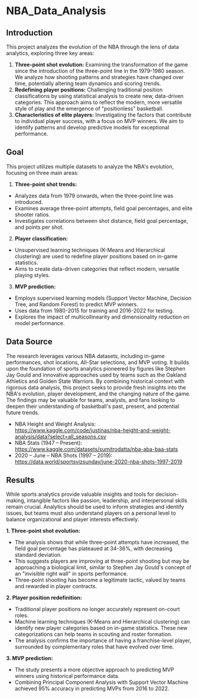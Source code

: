 # NBA_Data_Analysis #

## Introduction

This project analyzes the evolution of the NBA through the lens of data analytics, exploring three key areas:

1. **Three-point shot evolution:** Examining the transformation of the game since the introduction of the three-point line in the 1979-1980 season. We analyze how shooting patterns and strategies have changed over time, potentially altering team dynamics and scoring trends.
2. **Redefining player positions:** Challenging traditional position classifications by using statistical analysis to create new, data-driven categories. This approach aims to reflect the modern, more versatile style of play and the emergence of "positionless" basketball.
3. **Characteristics of elite players:** Investigating the factors that contribute to individual player success, with a focus on MVP winners. We aim to identify patterns and develop predictive models for exceptional performance.

## Goal

This project utilizes multiple datasets to analyze the NBA's evolution, focusing on three main areas:

1. **Three-point shot trends:**
  - Analyzes data from 1979 onwards, when the three-point line was introduced.
  - Examines average three-point attempts, field goal percentages, and elite shooter ratios.
  - Investigates correlations between shot distance, field goal percentage, and points per shot.

2. **Player classification:**
  - Unsupervised learning techniques (K-Means and Hierarchical clustering) are used to redefine player positions based on in-game statistics.
  - Aims to create data-driven categories that reflect modern, versatile playing styles.

3. **MVP prediction:**
  - Employs supervised learning models (Support Vector Machine, Decision Tree, and Random Forest) to predict MVP winners.
  - Uses data from 1980-2015 for training and 2016-2022 for testing.
  - Explores the impact of multicollinearity and dimensionality reduction on model performance.

## Data Source

The research leverages various NBA datasets, including in-game performances, shot locations, All-Star selections, and MVP voting. It builds upon the foundation of sports analytics pioneered by figures like Stephen Jay Gould and innovative approaches used by teams such as the Oakland Athletics and Golden State Warriors.
By combining historical context with rigorous data analysis, this project seeks to provide fresh insights into the NBA's evolution, player development, and the changing nature of the game. The findings may be valuable for teams, analysts, and fans looking to deepen their understanding of basketball's past, present, and potential future trends.

- NBA Height and Weight Analysis: https://www.kaggle.com/code/justinas/nba-height-and-weight-analysis/data?select=all_seasons.csv
- NBA Stats (1947 – Present): https://www.kaggle.com/datasets/sumitrodatta/nba-aba-baa-stats
- 2020 – June – NBA Shots (1997 – 2019): https://data.world/sportsvizsunday/june-2020-nba-shots-1997-2019

## Results

While sports analytics provide valuable insights and tools for decision-making, intangible factors like passion, leadership, and interpersonal skills remain crucial. Analytics should be used to inform strategies and identify issues, but teams must also understand players on a personal level to balance organizational and player interests effectively.

**1. Three-point shot evolution:**

  - The analysis shows that while three-point attempts have increased, the field goal percentage has plateaued at 34-36%, with decreasing standard deviation.
  - This suggests players are improving at three-point shooting but may be approaching a biological limit, similar to Stephen Jay Gould's concept of an "invisible right wall" in sports performance.
  - Three-point shooting has become a legitimate tactic, valued by teams and rewarded in player contracts.


**2. Player position redefinition:**

  - Traditional player positions no longer accurately represent on-court roles.
  - Machine learning techniques (K-Means and Hierarchical clustering) can identify new player categories based on in-game statistics. These new categorizations can help teams in scouting and roster formation.
  - The analysis confirms the importance of having a franchise-level player, surrounded by complementary roles that have evolved over time.


**3. MVP prediction:**

  - The study presents a more objective approach to predicting MVP winners using historical performance data.
  - Combining Principal Component Analysis with Support Vector Machine achieved 95% accuracy in predicting MVPs from 2016 to 2022.

